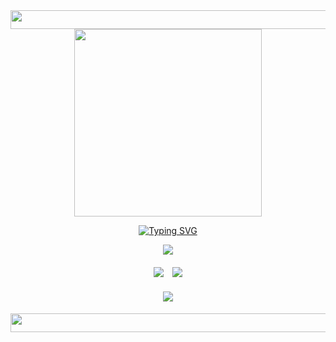 <div align="center">
  <img height="30" width="700" src="https://files.catbox.moe/fe6ko7.png"  />
</div>

<div align="center">
  <img height="300" width="300" src="https://files.catbox.moe/k2nhiz.png"  />
</div>

<div align="center">
 
  [![Typing SVG](https://readme-typing-svg.demolab.com?font=Source+Code+Pro&pause=20000&color=c7b5be&center=true&width=900&lines=%231+luka+hater+trust)](https://git.io/typing-svg)

<p align=center> <img src=https://komarev.com/ghpvc/?username=Asterrizz&color=c7b5be&style=flat-square&label=luka+haters&base=200>

#### <p align="center"> [![](https://files.catbox.moe/1wqhs5.png)](https://rentry.co/beastchuuya)　[![](https://files.catbox.moe/1ltjt8.png)](https://discordid.netlify.app/?id=996009127765618768)
#### <p align="center"> [![](https://files.catbox.moe/m9r3yy.png)](https://arab.org/click-to-help/palestine/)

<div align="center">
  <img height="30" width="700" src="https://files.catbox.moe/5gejfl.png"  />
</div>
